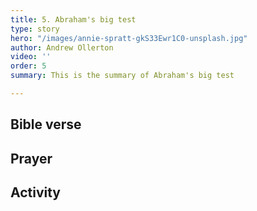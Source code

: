 ```yaml
---
title: 5. Abraham's big test
type: story
hero: "/images/annie-spratt-gkS33Ewr1C0-unsplash.jpg"
author: Andrew Ollerton
video: ''
order: 5
summary: This is the summary of Abraham's big test

---
```

## Bible verse

## Prayer

## Activity